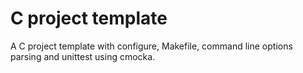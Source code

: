 # C project template

A C project template with configure, Makefile, command line options parsing
and unittest using cmocka.
